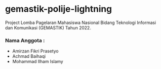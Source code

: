 # gemastik-polije-lightning
Project Lomba Pagelaran Mahasiswa Nasional Bidang Teknologi Informasi dan Komunikasi (GEMASTIK) Tahun 2022.

### Nama Anggota :
 - Amirzan Fikri Prasetyo
 - Achmad Baihaqi
 - Mohammad Ilham Islamy
